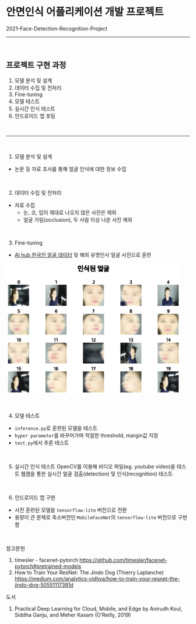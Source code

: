# 안면인식 어플리케이션 개발 프로젝트
2021-Face-Detection-Recognition-Project

---

<br> 

## 프로젝트 구현 과정
1. 모델 분석 및 설계
2. 데이터 수집 및 전처리
3. Fine-tuning
4. 모델 테스트
5. 실시간 인식 테스트
6. 안드로이드 앱 포팅

<br> 

---

<br> 

1. 모델 분석 및 설계
- 논문 등 자료 조사를 통해 얼굴 인식에 대한 정보 수집

<br> 

2. 데이터 수집 및 전처리
- 자료 수집 
  - 눈, 코, 입이 제대로 나오지 않은 사진은 제외
  - 얼굴 가림(occlusion), 두 사람 이상 나온 사진 제외

<br> 

3. Fine-tuning
- [AI hub 한국인 얼굴 데이터](https://aihub.or.kr/aidata/73) 및 해외 유명인사 얼굴 사진으로 훈련

![얼굴 추출](https://github.com/CodingG6/2021-FaceID-Face-Recognition/blob/main/supporting_materials/extraction.png)

<br> 

4. 모델 테스트
- `inference.py`로 훈련된 모델을 테스트
- `hyper parameter`를 바꾸어가며 적절한 threshold, margin값 지정
- `test.py`에서 추론 테스트

<br> 


5. 실시간 인식 테스트
        OpenCV를 이용해 비디오 파일(eg. youtube video)을 테스트
        웹캠을 통한 실시간 얼굴 검출(detection) 및 인식(recognition) 테스트

<br> 


6. 안드로이드 앱 구현
- 사전 훈련된 모델을 `tensorflow-lite` 버전으로 전환
- 용량이 큰 문제로 축소버전인 `MobileFaceNet`의 `tensorflow-lite` 버전으로 구현함


<br> 


참고문헌
1) timesler - facenet-pytorch https://github.com/timesler/facenet-pytorch#pretrained-models
2) How to Train Your ResNet: The Jindo Dog (Thierry Laplanche) https://medium.com/analytics-vidhya/how-to-train-your-resnet-the-jindo-dog-50551117381d


도서
1) Practical Deep Learning for Cloud, Mobile, and Edge by Anirudh Koul, Siddha Ganju, and Meher Kasam (O’Reilly, 2019)
